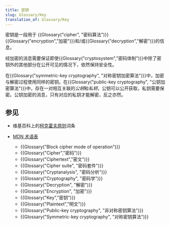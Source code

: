 ```yaml
---
title: 密钥
slug: Glossary/Key
translation_of: Glossary/Key
---
```

密钥是一段用于 {{Glossary("cipher", "密码算法")}}{{Glossary("encryption","加密")}}和/或{{Glossary("decryption","解密")}}的信息。

经加密的消息需要保证即使{{Glossary("cryptosystem","密码体制")}}中除了密钥外的其他部分在公开可见的情况下，依然保持安全性。

在{{Glossary("symmetric-key cryptography", "对称密钥加密算法")}}中，加密与解密过程使用同样的密钥。在{{Glossary("public-key cryptography", "公钥加密算法")}}中，存在一对相互关联的*公钥*和*私钥*，公钥可以公开获取，私钥需要保密。公钥加密的消息，只有对应的私钥才能解密，反之亦然。

## 参见

- 维基百科上的[柯克霍夫原则](https://zh.wikipedia.org/wiki/柯克霍夫原则)词条
- [MDN 术语表](/zh-CN/docs/Glossary)

    - {{Glossary("Block cipher mode of operation")}}
    - {{Glossary("Cipher","密码")}}
    - {{Glossary("Ciphertext","密文")}}
    - {{Glossary("Cipher suite", "密码套件")}}
    - {{Glossary("Cryptanalysis", "密码分析")}}
    - {{Glossary("Cryptography", "密码学")}}
    - {{Glossary("Decryption", "解密")}}
    - {{Glossary("Encryption", "加密")}}
    - {{Glossary("Key","密钥")}}
    - {{Glossary("Plaintext","明文")}}
    - {{Glossary("Public-key cryptography", "非对称密钥算法")}}
    - {{Glossary("Symmetric-key cryptography", "对称密钥算法")}}